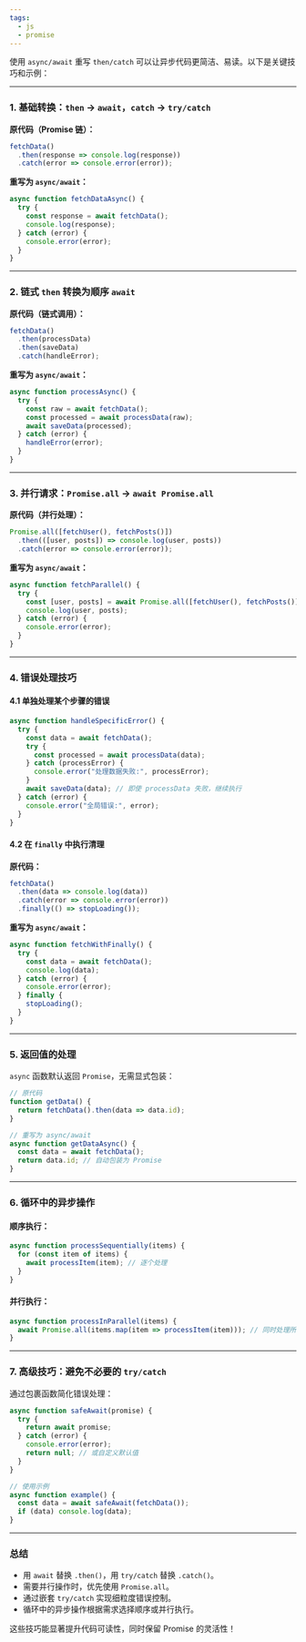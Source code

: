 ```yaml
---
tags:
  - js
  - promise
---
```



使用 `async/await` 重写 `then/catch` 可以让异步代码更简洁、易读。以下是关键技巧和示例：

---

### **1. 基础转换：`then` → `await`，`catch` → `try/catch`**
**原代码（Promise 链）：**
```javascript
fetchData()
  .then(response => console.log(response))
  .catch(error => console.error(error));
```

**重写为 `async/await`：**
```javascript
async function fetchDataAsync() {
  try {
    const response = await fetchData();
    console.log(response);
  } catch (error) {
    console.error(error);
  }
}
```

---

### **2. 链式 `then` 转换为顺序 `await`**
**原代码（链式调用）：**
```javascript
fetchData()
  .then(processData)
  .then(saveData)
  .catch(handleError);
```

**重写为 `async/await`：**
```javascript
async function processAsync() {
  try {
    const raw = await fetchData();
    const processed = await processData(raw);
    await saveData(processed);
  } catch (error) {
    handleError(error);
  }
}
```

---

### **3. 并行请求：`Promise.all` → `await Promise.all`**
**原代码（并行处理）：**
```javascript
Promise.all([fetchUser(), fetchPosts()])
  .then(([user, posts]) => console.log(user, posts))
  .catch(error => console.error(error));
```

**重写为 `async/await`：**
```javascript
async function fetchParallel() {
  try {
    const [user, posts] = await Promise.all([fetchUser(), fetchPosts()]);
    console.log(user, posts);
  } catch (error) {
    console.error(error);
  }
}
```

---

### **4. 错误处理技巧**
#### **4.1 单独处理某个步骤的错误**
```javascript
async function handleSpecificError() {
  try {
    const data = await fetchData();
    try {
      const processed = await processData(data);
    } catch (processError) {
      console.error("处理数据失败:", processError);
    }
    await saveData(data); // 即使 processData 失败，继续执行
  } catch (error) {
    console.error("全局错误:", error);
  }
}
```

#### **4.2 在 `finally` 中执行清理**
**原代码：**
```javascript
fetchData()
  .then(data => console.log(data))
  .catch(error => console.error(error))
  .finally(() => stopLoading());
```

**重写为 `async/await`：**
```javascript
async function fetchWithFinally() {
  try {
    const data = await fetchData();
    console.log(data);
  } catch (error) {
    console.error(error);
  } finally {
    stopLoading();
  }
}
```

---

### **5. 返回值的处理**
`async` 函数默认返回 `Promise`，无需显式包装：
```javascript
// 原代码
function getData() {
  return fetchData().then(data => data.id);
}

// 重写为 async/await
async function getDataAsync() {
  const data = await fetchData();
  return data.id; // 自动包装为 Promise
}
```

---

### **6. 循环中的异步操作**
#### **顺序执行：**
```javascript
async function processSequentially(items) {
  for (const item of items) {
    await processItem(item); // 逐个处理
  }
}
```

#### **并行执行：**
```javascript
async function processInParallel(items) {
  await Promise.all(items.map(item => processItem(item))); // 同时处理所有项
}
```

---

### **7. 高级技巧：避免不必要的 `try/catch`**
通过包裹函数简化错误处理：
```javascript
async function safeAwait(promise) {
  try {
    return await promise;
  } catch (error) {
    console.error(error);
    return null; // 或自定义默认值
  }
}

// 使用示例
async function example() {
  const data = await safeAwait(fetchData());
  if (data) console.log(data);
}
```

---

### **总结**
- 用 `await` 替换 `.then()`，用 `try/catch` 替换 `.catch()`。
- 需要并行操作时，优先使用 `Promise.all`。
- 通过嵌套 `try/catch` 实现细粒度错误控制。
- 循环中的异步操作根据需求选择顺序或并行执行。

这些技巧能显著提升代码可读性，同时保留 Promise 的灵活性！